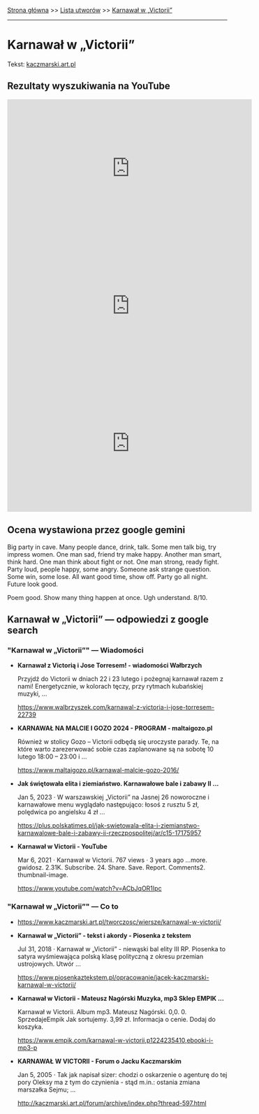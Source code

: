[Strona główna](../index.md) >> [Lista utworów](../list.md) >> [Karnawał w „Victorii”](198.md)

---

# Karnawał w „Victorii”

Tekst: [kaczmarski.art.pl](https://www.kaczmarski.art.pl/tworczosc/wiersze/karnawal-w-victorii/)

## Rezultaty wyszukiwania na YouTube

<iframe width="560" height="315" src="https://www.youtube.com/embed/JeJSLpQuEfg?si=IdontcarewhotheIRSsendsImnotpayingtaxes" title="YouTube video player" frameborder="0" allow="accelerometer; autoplay; clipboard-write; encrypted-media; gyroscope; picture-in-picture; web-share" referrerpolicy="strict-origin-when-cross-origin" allowfullscreen></iframe>

<iframe width="560" height="315" src="https://www.youtube.com/embed/6E71H6T09G8?si=IdontcarewhotheIRSsendsImnotpayingtaxes" title="YouTube video player" frameborder="0" allow="accelerometer; autoplay; clipboard-write; encrypted-media; gyroscope; picture-in-picture; web-share" referrerpolicy="strict-origin-when-cross-origin" allowfullscreen></iframe>

<iframe width="560" height="315" src="https://www.youtube.com/embed/_Qbp1eVD2u0?si=IdontcarewhotheIRSsendsImnotpayingtaxes" title="YouTube video player" frameborder="0" allow="accelerometer; autoplay; clipboard-write; encrypted-media; gyroscope; picture-in-picture; web-share" referrerpolicy="strict-origin-when-cross-origin" allowfullscreen></iframe>

## Ocena wystawiona przez google gemini

Big party in cave. Many people dance, drink, talk. Some men talk big, try impress women. One man sad, friend try make happy. Another man smart, think hard. One man think about fight or not. One man strong, ready fight. Party loud, people happy, some angry. Someone ask strange question. Some win, some lose. All want good time, show off. Party go all night. Future look good.

Poem good. Show many thing happen at once. Ugh understand. 8/10.


## Karnawał w „Victorii” — odpowiedzi z google search

### "Karnawał w „Victorii”" — Wiadomości

- **Karnawał z Victorią i Jose Torresem! - wiadomości Wałbrzych**

    Przyjdź do Victorii w dniach 22 i 23 lutego i pożegnaj karnawał razem z nami! Energetycznie, w kolorach tęczy, przy rytmach kubańskiej muzyki, ... 

   <https://www.walbrzyszek.com/karnawal-z-victoria-i-jose-torresem-22739>
- **KARNAWAŁ NA MALCIE I GOZO 2024 - PROGRAM - maltaigozo.pl**

    Również w stolicy Gozo – Victorii odbędą się uroczyste parady. Te, na które warto zarezerwować sobie czas zaplanowane są na sobotę 10 lutego 18:00 – 23:00 i ... 

   <https://www.maltaigozo.pl/karnawal-malcie-gozo-2016/>
- **Jak świętowała elita i ziemiaństwo. Karnawałowe bale i zabawy II ...**

    Jan 5, 2023  ·  W warszawskiej „Victorii” na Jasnej 26 noworoczne i karnawałowe menu wyglądało następująco: łosoś z rusztu 5 zł, polędwica po angielsku 4 zł ... 

   <https://plus.polskatimes.pl/jak-swietowala-elita-i-ziemianstwo-karnawalowe-bale-i-zabawy-ii-rzeczpospolitej/ar/c15-17175957>
- **Karnawał w Victorii - YouTube**

    Mar 6, 2021  ·  Karnawał w Victorii. 767 views · 3 years ago ...more. gwidosz. 2.31K. Subscribe. 24. Share. Save. Report. Comments2. thumbnail-image. 

   <https://www.youtube.com/watch?v=ACbJqOR1Ipc>

### "Karnawał w „Victorii”" — Co to

- <https://www.kaczmarski.art.pl/tworczosc/wiersze/karnawal-w-victorii/>
- **Karnawał w „Victorii” - tekst i akordy - Piosenka z tekstem**

    Jul 31, 2018  ·  Karnawał w „Victorii” - niewąski bal elity III RP. Piosenka to satyra wyśmiewająca polską klasę polityczną z okresu przemian ustrojowych. Utwór ... 

   <https://www.piosenkaztekstem.pl/opracowanie/jacek-kaczmarski-karnawal-w-victorii/>
- **Karnawał w Victorii - Mateusz Nagórski  Muzyka, mp3 Sklep EMPIK ...**

    Karnawał w Victorii. Album mp3. Mateusz Nagórski. 0,0. 0. SprzedajeEmpik Jak sortujemy. 3,99 zł. Informacja o cenie. Dodaj do koszyka. 

   <https://www.empik.com/karnawal-w-victorii,p1224235410,ebooki-i-mp3-p>
- **KARNAWAŁ W VICTORII - Forum o Jacku Kaczmarskim**

    Jan 5, 2005  ·  Tak jak napisał sizer: chodzi o oskarzenie o agenturę do tej pory Oleksy ma z tym do czynienia - stąd m.in.: ostania zmiana marszałka Sejmu; ... 

   <http://kaczmarski.art.pl/forum/archive/index.php?thread-597.html>

